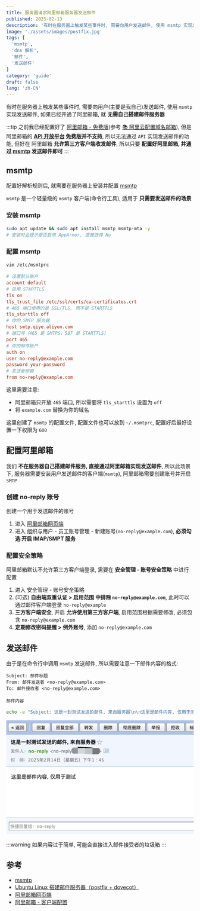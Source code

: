 ```yaml
---
title: 服务器请求阿里邮箱服务器发送邮件
published: 2025-02-13
description: '有时在服务器上触发某些事件时, 需要向用户发送邮件, 使用 msmtp 实现发送邮件, 如果已经开通了阿里邮箱, 就无需自己搭建邮件服务器'
image: './assets/images/postfix.jpg'
tags: [
  'msmtp',
  'dns 解析',
  '邮件',
  '发送邮件'
]
category: 'guide'
draft: false 
lang: 'zh-CN'
---
```


有时在服务器上触发某些事件时, 需要向用户(主要是我自己)发送邮件, 使用 `msmtp` 实现发送邮件, 如果已经开通了阿里邮箱, 就 **无需自己搭建邮件服务器**

:::tip
之前我已经配置好了 [阿里邮箱 - 免费版](https://help.aliyun.com/document_detail/437165.html)(参考 [📚 阿里云配置域名邮箱](/posts/2025/configure-domain-name-mailbox/)), 但是阿里邮箱的 **[API 开放平台](https://help.aliyun.com/document_detail/2852847.html) 免费版并不支持**, 所以无法通过 `API` 实现发送邮件的功能, 但好在 阿里邮箱 **允许第三方客户端收发邮件**, 所以只要 **配置好阿里邮箱, 并通过 [msmtp](https://wiki.archlinux.org/title/Msmtp) 发送邮件即可**
:::

<!-- ## 域名解析
1. ~~`@ MX mail.example.com | 1`~~

这条 `MX` 记录是表示 **指定接收邮件的服务器**

:::tip
由于我 **没有接收邮件的需求**(已经有 阿里邮箱 了), 所以忽略 `@ MX mail.example.com | 1` 解析(与阿里邮箱的解析冲突)
:::

2. `@ A mail.example.com`

这条记录用来解析 `mail` 子域名到自己的服务器

3. `@ TXT v=spf1 mx:mail.example.com -all`

这条记录用来 **指定发送邮件的服务器**

:::warning
如果你像我一样在 `1` 中没有配置 `MX` 记录, 则此处的 `mx:mail.example.com` 应该替换为 `a:mail.example.com`(即 `2` 中配置的 `A` 记录)
:::

`SPF(Sender Policy Framework)`是一种 `DNS TXT` 记录，它用于指定哪些服务器有权代表你的域名发送邮件, 以减少垃圾邮件和邮件欺诈的风险, 格式为:

```
v=spf1 [mechanisms] [modifiers]
```

- `v=spf1`: SPF 版本
- `mechanisms`: 表示允许的邮件服务器来源, 比如 `ip4` / `mx` / `include` 等
- `modifiers`: `-all` 拒绝不匹配邮件 / `~all` 软失败 / `+all` 允许所有

:::warning
如果配置了阿里邮箱:

注意: 阿里邮箱已经有一条 `SPF` 记录了(`@ TXT v=spf1 include:spf.qiye.aliyun.com -all`), 这里只需要将加入 `mail.example.com`:

```
@ TXT v=spf1 include:spf.qiye.aliyun.com a:mail.example.com -all
```
:::

### 我的最终配置

1. `@ A mail.example.com`
2. `@ TXT v=spf1 include:spf.qiye.aliyun.com a:mail.example.com -all` -->

## msmtp
配置好解析规则后, 就需要在服务器上安装并配置 [msmtp](https://wiki.archlinux.org/title/Msmtp)

`msmtp` 是一个轻量级的 `msmtp` 客户端(命令行工具), 适用于 **只需要发送邮件的场景**

### 安装 msmtp

```bash
sudo apt update && sudo apt install msmtp msmtp-mta -y
# 安装时会提示是否启用 AppArmor, 直接选择 No
```

### 配置 msmtp
```bash
vim /etc/msmtprc
```

```ini
# 设置默认账户
account default
# 启用 STARTTLS
tls on
tls_trust_file /etc/ssl/certs/ca-certificates.crt
# 465 端口使用的是 SSL/TLS, 而不是 STARTTLS
tls_starttls off
# 你的 SMTP 服务器
host smtp.qiye.aliyun.com
# 端口号（465 是 SMTPS，587 是 STARTTLS）
port 465
# 你的邮件账户
auth on
user no-reply@example.com
password your-password
# 发送者邮箱
from no-reply@example.com
```

这里需要注意:
- 阿里邮箱只开放 `465` 端口, 所以需要将 `tls_starttls` 设置为 `off`
- 将 `example.com` 替换为你的域名

这里创建了 `msmtp` 的配置文件, 配置文件也可以放到 `~/.msmtprc`, 配置好后最好设置一下权限为 `600`

## 配置阿里邮箱
我们 **不在服务器自己搭建邮件服务, 直接通过阿里邮箱实现发送邮件**, 所以此场景下, 服务器需要安装用户发送邮件的客户端(`msmtp`), 阿里邮箱需要创建账号并开启 `SMTP`

### 创建 no-reply 账号
创建一个用于发送邮件的账号

1. 进入 [阿里邮箱网页端](https://qiye.aliyun.com)
2. 进入 组织与用户 - 员工账号管理 - 新建账号(`no-reply@example.com`), **必须勾选 开启 IMAP/SMPT 服务**

### 配置安全策略
阿里邮箱默认不允许第三方客户端登录, 需要在 **安全管理 - 账号安全策略** 中进行配置

1. 进入 安全管理 - 账号安全策略
2. (可选) **自由端双重认证 > 启用范围 中排除 `no-reply@example.com`**, 此时可以通过邮件客户端登录 `no-reply@example`
3. **三方客户端安全**, 开启 **允许使用第三方客户端**, 启用范围根据需要修改, 必须包含 `no-reply@example.com`
4. **定期修改密码提醒 > 例外账号**, 添加 `no-reply@example.com`

## 发送邮件
由于是在命令行中调用 `msmtp` 发送邮件, 所以需要注意一下邮件内容的格式:

```
Subject: 邮件标题
From: 邮件发送者 <no-reply@example.com>
To: 邮件接收者 <no-reply@example.com>

邮件内容
```

```bash
echo -e "Subject: 这是一封测试发送的邮件, 来自服务器\n\n这里是邮件内容, 仅用于测试" | msmtp me@test.com
```

![](./assets/images/server-mail-receiver.png)

:::warning
如果内容过于简单, 可能会直接进入邮件接受者的垃圾箱
:::

## 参考
- [msmtp](https://wiki.archlinux.org/title/Msmtp)
- [Ubuntu Linux 搭建邮件服务器（postfix + dovecot）](https://www.cnblogs.com/007sx/p/18347813)
- [阿里邮箱网页端](https://qiye.aliyun.com)
- [阿里邮箱 - 客户端配置](https://help.aliyun.com/document_detail/36576.html?spm=5176.21213303.J_v8LsmxMG6alneH-O7TCPa.7.7e842f3dt7Ez4P&scm=20140722.S_help@@%E6%96%87%E6%A1%A3@@36576._.ID_help@@%E6%96%87%E6%A1%A3@@36576-RL_465%E7%AB%AF%E5%8F%A3-LOC_llm-OR_ser-PAR1_2150440e17395222609746582e4052-V_4-RE_new5-P0_1-P1_0#:~:text=25-,465,-%E6%B3%A8%EF%BC%9A%E4%BB%A5%E4%B8%8B%E8%80%81)
